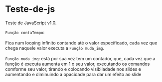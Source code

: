 # Teste-de-js
Teste de JavaScript v1.0. 

<p>
<code>Função contaTempo</code>:<br><br>
Fica num looping infinito contando até o valor específicado, cada vez que chega naquele valor executa a <code>Função muda_img</code>.<br><br>
<code>Função muda_img</code>: está por sua vez tem um contador, que, cada vez que a função é executa aumenta em 1 o seu valor, executando os comandos comforme seu valor, tirando e colocando visibiladade nos slides e aumentando e diminuindo a opacidade para dar um efeito ao slide
</p>
